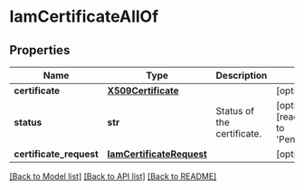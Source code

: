 # IamCertificateAllOf

## Properties
Name | Type | Description | Notes
------------ | ------------- | ------------- | -------------
**certificate** | [**X509Certificate**](X509Certificate.md) |  | [optional] 
**status** | **str** | Status of the certificate.    | [optional] [readonly] [default to 'PendingValidation']
**certificate_request** | [**IamCertificateRequest**](.md) |  | [optional] 

[[Back to Model list]](../README.md#documentation-for-models) [[Back to API list]](../README.md#documentation-for-api-endpoints) [[Back to README]](../README.md)


